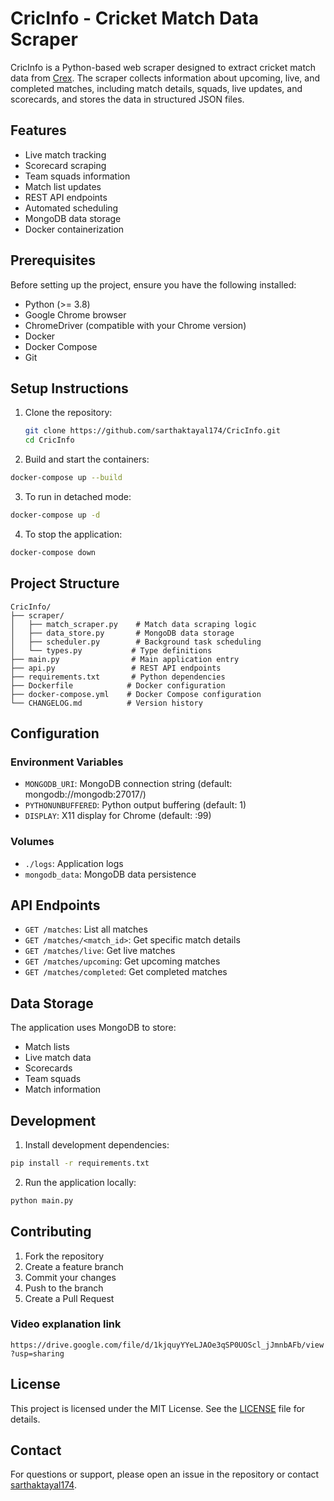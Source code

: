 # CricInfo - Cricket Match Data Scraper

CricInfo is a Python-based web scraper designed to extract cricket match data from [Crex](https://crex.com/fixtures/match-list). The scraper collects information about upcoming, live, and completed matches, including match details, squads, live updates, and scorecards, and stores the data in structured JSON files.

## Features

- Live match tracking
- Scorecard scraping
- Team squads information
- Match list updates
- REST API endpoints
- Automated scheduling
- MongoDB data storage
- Docker containerization

## Prerequisites

Before setting up the project, ensure you have the following installed:

- Python (>= 3.8)
- Google Chrome browser
- ChromeDriver (compatible with your Chrome version)
- Docker
- Docker Compose
- Git

## Setup Instructions

1. Clone the repository:
   ```bash
   git clone https://github.com/sarthaktayal174/CricInfo.git
   cd CricInfo
   ```

2. Build and start the containers:
```bash
docker-compose up --build
```

3. To run in detached mode:
```bash
docker-compose up -d
```

4. To stop the application:
```bash
docker-compose down
```

## Project Structure

```
CricInfo/
├── scraper/
│   ├── match_scraper.py    # Match data scraping logic
│   ├── data_store.py       # MongoDB data storage
│   ├── scheduler.py        # Background task scheduling
│   └── types.py           # Type definitions
├── main.py                # Main application entry
├── api.py                 # REST API endpoints
├── requirements.txt       # Python dependencies
├── Dockerfile            # Docker configuration
├── docker-compose.yml    # Docker Compose configuration
└── CHANGELOG.md          # Version history
```

## Configuration

### Environment Variables

- `MONGODB_URI`: MongoDB connection string (default: mongodb://mongodb:27017/)
- `PYTHONUNBUFFERED`: Python output buffering (default: 1)
- `DISPLAY`: X11 display for Chrome (default: :99)

### Volumes

- `./logs`: Application logs
- `mongodb_data`: MongoDB data persistence

## API Endpoints

- `GET /matches`: List all matches
- `GET /matches/<match_id>`: Get specific match details
- `GET /matches/live`: Get live matches
- `GET /matches/upcoming`: Get upcoming matches
- `GET /matches/completed`: Get completed matches

## Data Storage

The application uses MongoDB to store:
- Match lists
- Live match data
- Scorecards
- Team squads
- Match information

## Development

1. Install development dependencies:
```bash
pip install -r requirements.txt
```

2. Run the application locally:
```bash
python main.py
```

## Contributing

1. Fork the repository
2. Create a feature branch
3. Commit your changes
4. Push to the branch
5. Create a Pull Request

### Video explanation link
`https://drive.google.com/file/d/1kjquyYYeLJAOe3qSP0UOScl_jJmnbAFb/view?usp=sharing`

## License

This project is licensed under the MIT License. See the [LICENSE](LICENSE) file for details.

## Contact

For questions or support, please open an issue in the repository or contact [sarthaktayal174](https://github.com/sarthaktayal174).
